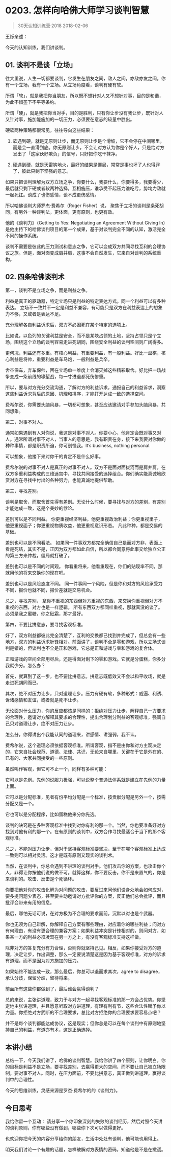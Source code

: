 # 0203. 怎样向哈佛大师学习谈判智慧
> 30天认知训练营·2018
2018-02-06

王烁亲述：

今天的认知训练，我们讲谈判。

## 01. 谈判不是谈「立场」

往大里说，人生一切都要谈判，它发生在朋友之间，敌人之间，亦敌亦友之间。你有一个立场，我有一个立场。从立场角度看，谈判有硬有软。

所谓「软」，就是我把你当朋友，所以既不想针对人又不想针对事，目的是和谐，为此不惜签下不平等条约。

所谓「硬」，就是我把你当对手，目的是胜利，只有你让步没有我让步，既针对人又针对事，施加能施加的一切压力，必须要在意志的较量中胜出。

硬软两种策略都很常见，往往导向这些结果：

1. 软遇到硬，就是无原则让步，而无原则让步是个滑坡，它不会停在中间哪里，而是会一直滑到底。你无原则让步，不会让对方认为你是个好人，只是给对方发出了「这家伙好欺负」的信号，只好把你吃干抹净。

2. 硬遇到硬，就是天雷钩地火，最好的结果是僵局，常常是事也坏了人也得罪了，彼此只剩下坚强的意志。

如果只把谈判理解为双方立场之争，你要什么，我要什么，你要得多，我要得少，最后就只剩下硬或者软两种选择，互相施压，谁承受不起压力谁吃亏，势均力敌就一起死扛。谈成了也伤感情，谈不成更伤感情。

所以哈佛谈判大师罗杰·费希尔（Roger Fisher）说， 聚焦于立场的谈判是条死胡同，有另外一种谈判法，更体面，更有原则，也更有效。

他的《谈判力》（Getting to Yes: Negotiating an Agreement Without Giving In）是他主持下的哈佛谈判项目的第一个成果，基于对谈判完全不同的认知，激活完全不同的操作系统。

谈判不需要是彼此的压力测试和意志之争，它可以变成双方共同寻找互利的合理协议之旅。但是，面对面变成肩并肩，这事不会自然发生，它来自对谈判的系统重构。

## 02. 四条哈佛谈判术

第一，谈判不是立场之争，而是利益之争。

利益是真正的驱动器，特定立场只是利益的特定表达方式。同一个利益可以有多种表达。 立场不一致并不一定是利益不兼容，有可能只是双方在利益表达上的想象力不够，又或者是表达不足。

充分理解各自利益诉求后，双方不必困死在某个特定的选项上。

比如说，以色列的关键利益是安全，而不是某块占领的土地，坚持占领只是个立场，围绕这个立场的谈判容易走进死胡同，围绕安全利益的谈判空间则广阔得多。

更何况，利益还有多重。有核心利益，有重要利益，有一般利益。好比一盘棋，核心利益是将帅，重要利益是车马炮，一般利益是兵卒。

舍卒保车，弃车保帅，困在立场单一维度上会消灭掉这些精彩取舍。好比把一场战争变成一条前线的壕堑战，每一寸进退都死伤惨重。

所以，要与对方充分交流沟通，了解对方的利益诉求，通报自己的利益诉求，洞察这些利益诉求背后的原因、机理和排序，才能打开达成一致的选择空间。 

费希尔说，你需要头脑风暴，一切都可想象，甚至应该邀请对手参加头脑风暴，共同想象。

第二，对事不对人。

通常如果遇到有人对你说，我这是对事不对人。你要小心，他肯定会既对事又对人。通常所谓对事不对人，当事人的意思是，我有职责在身，接下来我要对你做的种种事情，都是职责所迫，你可别怪我。It’s business, nothing personal.

可以想象，他接下来对你干的肯定不是什么好事。

费希尔说的对事不对人是真正的对事不对人。双方不是面对面拔河而是肩并肩，在双方多重利益构成的三维迷宫中，寻找共同接受的选择组合。你们确实能真诚地欣赏对方在寻找中付出的各种努力，也能真诚地提供帮助。

第三，寻找差别。

谈判是取舍，而取舍首先得有差别。无论什么时候，要寻找与对方的差别，有差别才能达成一致，这是个美妙的悖论。

差别可以是不同利益。 你更重视经济利益，他更重视政治利益；你更重视里子，他更重视面子；你更重视物质收益，他更重视意识形态。 凡此种种，都是交易的基础。

差别也可以是不同看法。 如果同一件事双方都完全确信自己是而对方非，表面上看是死结，其实不是，正因为双方都如此自信，所以都会同意将此事交给独立公正的第三方来仲裁，僵局就打破了。

差别也可以是不同的时间观。 你看重将来，他看重现在，你们的贴现率不同，那就用他的将来交换你的现在吧。

差别也可以是风险态度不同。 同一件事同一个风险，但是你和对方的风险承受力不同，报价也就不同，报价差就是交易机会。

总之，寻找差别， 拿你不重视的东西但对方重视的东西，来交换你重视但对方不重视的东西，对方也是一样逻辑。 所有东西双方都同样重视，那就真没的谈了。 必须是我之蜜糖，你之砒霜，那才最好。

第四，不要比拼意志，要寻找客观标准。

好了，双方利益都彼此完全清楚了，互利的交换都已找到并完成了，但总会有一些地方，双方的利益诉求针锋相对。前面讲了，谈判不全是零和游戏，所以立场式谈判是错的，但谈判也不全是正和游戏，它总是正和游戏与零和游戏的复合体。

正和游戏的空间全部用尽后，还是得面对剩下的零和游戏。它就是分蛋糕，你多分我就少分。怎么办？

首先，就算到了这一步，也不要比拼意志。拼意志既低效又不会以和平收场，就是走进死胡同而已。

其次，绝不对压力让步，只对道理让步。压力有硬有软，多种形式：威逼、利诱、诉诸感情和友谊，或者就是死不让步。

无论面对什么压力，你的反应都该是同样的：拒绝对压力让步，解释自己一方要求的合理性，邀请对方解释其要求的合理性，提出合理划分利益的客观标准，强调自己只对道理让步，绝不对压力让步。

怎么分，你得讲出个我能认同的道理来，讲感情、讲强弱，我不认。

费希尔说，这个道理必须依据客观标准。所谓客观，指不是由你和对方主观决定的，它来自社会规范、道德、法律、共识，无论来自哪里，关键在于它是外在的、已有的、大家共同接受的一些原则。

虽然叫作客观，但它可不止一个，同样有多种可能：

它可以是先例。先例的说服力极强，可以说整个普通法体系就是建立在先例的力量上面。

它可以是分配标准，见者有份平均分配是一个标准，按贡献分配是另外一个，按需分配又是一个。

它也可以是分配程序，比如蛋糕他来分你先选。

谈判的诀窍是在多种客观标准中找到对你有利的那一个。当然，你也要准备好对方找到对他有利的那一个。在有原则的谈判中，双方合作寻找最适合于当下的那个客观标准。

总之，不能对压力让步，但对于坚持客观标准要坚决，至于在哪个客观标准上达成一致则可以相对灵活。这才是既有原则又现实的谈判术。

当然，在谈判中，你总会遇到不讲理的谈判对手。他们攻击你的方案，也攻击你个人，非得让你按他们说的做不可。就算这样，你不要反击。你不是来置气的，你是来谈判的。攻击、反击是个死循环。

你要把他对你的攻击化解为对问题的攻击，要反过来问他们设身处地会如何应对，要多提问题少表态，甚至要主动邀请对方批评你的方案，反正他们总会批评，而且批评会带来有用的信息。

最后，哪怕无话可说，在对方极为不合理的要求面前，沉默以对也是个武器。

你也无须为自己辩解，你解释自己方案有哪些理由，对应着你的哪些利益；问对方有何理由，有没有更合理的兼容方案；如果利益冲突是针锋相对的，则问对方，如果某一方的利益必须凌驾在另一方之上，有没有客观标准支持这样做。

除非对方的答复充分有力合理，否则你就坚持己见。相反，如果你接受对方的道理，决定让步，作出调整，那么一定要说清楚这是因为基于客观标准，对方的诉求有道理，而不是因为对方施加的压力。

如果始终不能达成一致，那么最后，你总可以退而求其次，agree to disagree，承认分歧，保留分歧，留待将来。

前面所有这些你都做到了，最后谁会赢得谈判？

总的来说，主张讲道理，致力于与对方一起寻找客观标准的那一方会占优势。你坚定地主张讲道理，并且愿意听取对方讲道理，有理有利有节，这些合法性赋予你以力量。你拒绝对方武断的不合理要求，总比对方拒绝你的合理要求要容易点吧？

并不是每个谈判都能达成协议，这是现实；但你总是可以在每个谈判中有原则地坚持自己的利益，有道亦有术，这是正确选择。

## 本讲小结

总结一下，今天我们讲了，哈佛的谈判智慧。我给你讲了四个原则，让你明白，你的目标是利益不是立场，要寻找差别，去赢得更大的空间，而不要让自己被立场限制，要对事不对人。同时，在压力面前，不要比拼意志，真正做到讲道理，赢得谈判中的合理性。

今天的思维训练，灵感来源是罗杰·费希尔的的《谈判力》。

## 今日思考

我给你留一个互动： 请分享一个你印象深刻的失败的谈判经历，然后对照今天讲的谈判原则，你有哪些没有做到，哪些你下次可以做得更好。

也欢迎你把今天的内容分享给你的朋友，生活中处处有谈判，他可能也用得上。

明天我们讨论一个有趣的话题，怎样破解对方表情的密码，知道他是不是在撒谎。


